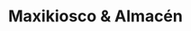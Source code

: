 ---
title: "Maxikiosco & Almacén"
url: /ciudad-autonoma-de-buenos-aires/maxikiosco-y-almacen/
shop: comodidad
---